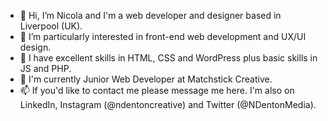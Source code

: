 - 👋 Hi, I’m Nicola and I'm a web developer and designer based in Liverpool (UK).
- 👀 I’m particularly interested in front-end web development and UX/UI design.
- 🌱 I have excellent skills in HTML, CSS and WordPress plus basic skills in JS and PHP.
- 💞️ I'm currently Junior Web Developer at Matchstick Creative.
- 📫 If you'd like to contact me please message me here. I'm also on LinkedIn, Instagram (@ndentoncreative) and Twitter (@NDentonMedia).

<!---
Nixter2310/Nixter2310 is a ✨ special ✨ repository because its `README.md` (this file) appears on your GitHub profile.
You can click the Preview link to take a look at your changes.
--->
